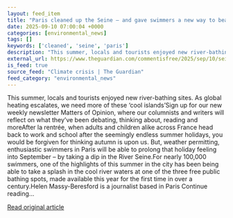 ```yaml
---
layout: feed_item
title: "Paris cleaned up the Seine – and gave swimmers a new way to beat the heat. Will your city follow suit? | Helen Massy-Beresford"
date: 2025-09-10 07:00:04 +0000
categories: [environmental_news]
tags: []
keywords: ['cleaned', 'seine', 'paris']
description: "This summer, locals and tourists enjoyed new river-bathing sites"
external_url: https://www.theguardian.com/commentisfree/2025/sep/10/seine-swimming-paris-river-france-environment-paris-plage
is_feed: true
source_feed: "Climate crisis | The Guardian"
feed_category: "environmental_news"
---
```


This summer, locals and tourists enjoyed new river-bathing sites. As global heating escalates, we need more of these ‘cool islands’Sign up for our new weekly newsletter Matters of Opinion, where our columnists and writers will reflect on what they’ve been debating, thinking about, reading and moreAfter la rentrée, when adults and children alike across France head back to work and school after the seemingly endless summer holidays, you would be forgiven for thinking autumn is upon us. But, weather permitting, enthusiastic swimmers in Paris will be able to prolong that holiday feeling into September – by taking a dip in the River Seine.For nearly 100,000 swimmers, one of the highlights of this summer in the city has been being able to take a splash in the cool river waters at one of the three free public bathing spots, made available this year for the first time in over a century.Helen Massy-Beresford is a journalist based in Paris Continue reading...

[Read original article](https://www.theguardian.com/commentisfree/2025/sep/10/seine-swimming-paris-river-france-environment-paris-plage)
